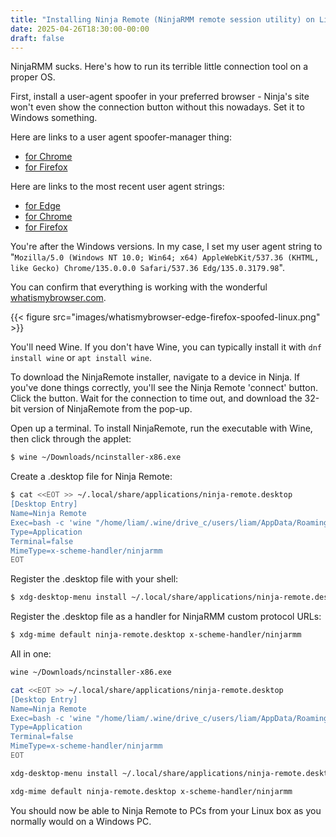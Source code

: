 ```yaml
---
title: "Installing Ninja Remote (NinjaRMM remote session utility) on Linux with Wine"
date: 2025-04-26T18:30:00-00:00
draft: false
---
```


NinjaRMM sucks. Here's how to run its terrible little connection tool on a proper OS.

First, install a user-agent spoofer in your preferred browser - Ninja's site won't even show the connection button without this nowadays. Set it to Windows something.

Here are links to a user agent spoofer-manager thing:
- [for Chrome](https://chromewebstore.google.com/detail/user-agent-switcher-and-m/bhchdcejhohfmigjafbampogmaanbfkg)
- [for Firefox](https://addons.mozilla.org/en-US/firefox/addon/user-agent-string-switcher/)

Here are links to the most recent user agent strings:
- [for Edge](https://www.whatismybrowser.com/guides/the-latest-user-agent/edge)
- [for Chrome](https://www.whatismybrowser.com/guides/the-latest-user-agent/chrome)
- [for Firefox](https://www.whatismybrowser.com/guides/the-latest-user-agent/firefox)

You're after the Windows versions. In my case, I set my user agent string to "`Mozilla/5.0 (Windows NT 10.0; Win64; x64) AppleWebKit/537.36 (KHTML, like Gecko) Chrome/135.0.0.0 Safari/537.36 Edg/135.0.3179.98`".

You can confirm that everything is working with the wonderful [whatismybrowser.com](https://www.whatismybrowser.com).

{{< figure src="images/whatismybrowser-edge-firefox-spoofed-linux.png" >}}

You'll need Wine. If you don't have Wine, you can typically install it with `dnf install wine` or `apt install wine`.

To download the NinjaRemote installer, navigate to a device in Ninja. If you've done things correctly, you'll see the Ninja Remote 'connect' button. Click the button. Wait for the connection to time out, and download the 32-bit version of NinjaRemote from the pop-up.

Open up a terminal. To install NinjaRemote, run the executable with Wine, then click through the applet:

```sh
$ wine ~/Downloads/ncinstaller-x86.exe
```

Create a .desktop file for Ninja Remote:

```sh
$ cat <<EOT >> ~/.local/share/applications/ninja-remote.desktop
[Desktop Entry]
Name=Ninja Remote
Exec=bash -c 'wine "/home/liam/.wine/drive_c/users/liam/AppData/Roaming/NinjaRemote/ncplayer.exe" "%u"'
Type=Application
Terminal=false
MimeType=x-scheme-handler/ninjarmm
EOT
```

Register the .desktop file with your shell:

```sh
$ xdg-desktop-menu install ~/.local/share/applications/ninja-remote.desktop
```

Register the .desktop file as a handler for NinjaRMM custom protocol URLs:

```sh
$ xdg-mime default ninja-remote.desktop x-scheme-handler/ninjarmm
```

All in one:

```sh
wine ~/Downloads/ncinstaller-x86.exe

cat <<EOT >> ~/.local/share/applications/ninja-remote.desktop
[Desktop Entry]
Name=Ninja Remote
Exec=bash -c 'wine "/home/liam/.wine/drive_c/users/liam/AppData/Roaming/NinjaRemote/ncplayer.exe" "%u"'
Type=Application
Terminal=false
MimeType=x-scheme-handler/ninjarmm
EOT

xdg-desktop-menu install ~/.local/share/applications/ninja-remote.desktop

xdg-mime default ninja-remote.desktop x-scheme-handler/ninjarmm
```

You should now be able to Ninja Remote to PCs from your Linux box as you normally would on a Windows PC.
